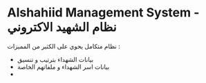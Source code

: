 # Alshahiid Management System - نظام الشهيد الاكتروني

نظام متكامل يحوي على الكثير من المميزات : 
- بيانات الشهداء بترتيب و تنسيق 
- بيانات اسر الشهداء و ملفاتهم الخاصة 
- 
